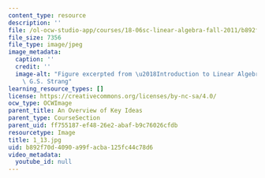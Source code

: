 ```yaml
---
content_type: resource
description: ''
file: /ol-ocw-studio-app/courses/18-06sc-linear-algebra-fall-2011/b892f70d4090a99facba125fc44c78d6_1_13.jpg
file_size: 7356
file_type: image/jpeg
image_metadata:
  caption: ''
  credit: ''
  image-alt: "Figure excerpted from \u2018Introduction to Linear Algebra\u2019 by\
    \ G.S. Strang"
learning_resource_types: []
license: https://creativecommons.org/licenses/by-nc-sa/4.0/
ocw_type: OCWImage
parent_title: An Overview of Key Ideas
parent_type: CourseSection
parent_uid: ff755187-ef48-26e2-abaf-b9c76026cfdb
resourcetype: Image
title: 1_13.jpg
uid: b892f70d-4090-a99f-acba-125fc44c78d6
video_metadata:
  youtube_id: null
---
```

